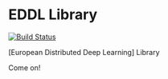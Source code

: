 # EDDL Library 

[![Build Status](https://jenkins-master-deephealth-unix01.ing.unimore.it/buildStatus/icon?job=EDDLL)](https://jenkins-master-deephealth-unix01.ing.unimore.it/job/EDDLL/)

[European Distributed Deep Learning] Library

Come on!


